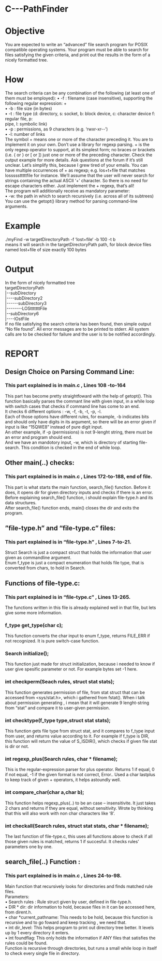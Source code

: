 # C---PathFinder

# Objective
You are expected to write an “advanced” file search program for POSIX compatible operating
systems. Your program must be able to search for files satisfying the given criteria, and print out the
results in the form of a nicely formatted tree.
# How
The search criteria can be any combination of the following (at least one of them must be
employed):
• -f : filename (case insensitive), supporting the following regular expression: +<br />
• -b : file size (in bytes)<br />
• -t : file type (d: directory, s: socket, b: block device, c: character device f: regular file, p:<br />
pipe, l: symbolic link)<br />
• -p : permissions, as 9 characters (e.g. ‘rwxr-xr--’)<br />
• -l: number of links<br />
The symbol + means one or more of the character preceding it. You are to implement it on your
own. Don’t use a library for regexp parsing. + is the only regexp operator to support, at its
simplest form; no braces or brackets (i.e. { or } or [ or ]) just one or more of the preceding
character. Check the output example for more details. Ask questions at the forum if it’s still unclear.
Let’s simplify this, because I grew tired of your emails. You can have multiple occurrences of + as
regexp; e.g. los+t+file that matches lossssstttttfile for instance. We’ll assume that the user will never
search for strings containing the actual ASCII ‘+’ character. So there is no need for escape
characters either. Just implement the + regexp, that’s all!<br />
The program will additionally receive as mandatory parameter:<br />
• -w: the path in which to search recursively (i.e. across all of its subtrees)<br />
You can use the getopt() library method for parsing command-line arguments.
# Example
./myFind -w targetDirectoryPath -f ‘lost+file‘ -b 100 -t b<br />
means it will search in the targetDirectoryPath path, for block device files named lost+file of
size exactly 100 bytes
# Output
In the form of nicely formatted tree<br />
targetDirectoryPath<br />
|--subDirectory<br />
|----subDirectory2<br />
|------subDirectory3<br />
|--------LOStttttttFile<br />
|--subDirectory6<br />
|----lOstFile<br />
If no file satisfying the search criteria has been found, then simple output “No file found”. All error
messages are to be printed to stderr. All system calls are to be checked for failure and the user is to
be notified accordingly.

# REPORT

## Design Choice on Parsing Command Line:
### This part explained is in main.c , Lines 108 -to-164
This part has become pretty straightfoward with the help of getopt(). This function basically
parses the commant line with given input, in a while loop with switch cases that checks if
command line has come to an end.<br />
It checks 6 different options : -w, -f, -b, -t, -p, -l. <br />
Each of those options have different rules, for example, -b indicates bits and should only
have digits in its argument, so there will be an error given if input is like “15QWE8” instead
of pure digit input.<br />
An other example, if -p (permissions) is not 9-lenght string, there must be an error and
program should end.<br />
And we have an mandotory input, -w, which is directory of starting file-search. This
condition is checked in the end of while loop.<br />
## Other main(..) checks:
### This part explained is in main.c , Lines 172-to-188, end of file.
This part is what starts the main function, search_file() function. Before it does, it opens dir
for given directory inputs and checks if there is an error. Before explaining search_file()
function, i should explain file-type.h and its data structures.<br />
After search_file() function ends, main() closes the dir and exits the program.<br />
## ”file-type.h” and “file-type.c” files:
### This part explained is in “file-type.h” , Lines 7-to-21.
Struct Search is just a compact struct that holds the information that user given as
commandline argument.<br />
Enum f_type is just a compact enumeration that holds file type, that is converted from
chars, to hold in Search.<br />
## Functions of file-type.c:
### This part explained is in “file-type.c” , Lines 13-265.
The functions written in this file is already explained well in that file, but lets give some more
information.<br />
### f_type get_type(char c);
This function converts the char input to enum f_type, returns FILE_ERR if not recognized.
It is pure switch-case function.
### Search initialize();
This function just made for struct
initialization, because i needed to know if
user give spesific parameter or not. For
example bytes set -1 here.
### int checkperm(Seach rules, struct stat stats);
This function generates permission of file, from stat struct that can be accessed from
<sys/stat.h>, which i gathered from fstat(). When i talk about permission generating , i mean
that it will generate 9 lenght-string from “stat” and compare it to user-given permission.
### int checktype(f_type type,struct stat stats);
This function gets file type from
struct stat, and it compares to
f_type input from user, and
returns value according to it. For
example if f_type is DIR, this
function will return the value of
S_ISDIR(), which checks if given file stat is dir or not.
### int regexp_plus(Search rules, char * filename);
This is the regular-expression parser for plus operator. Returns 1 if equal, 0 if not equal, -1 if
the given format is not correct, Error.. Used a char lastplus to keep track of given +
operators, it helps astoundly well.
### int compare_char(char a,char b);
This function helps regexp_plus(..) to be an case – insensitivite. It just takes 2 chars and
returns if they are equal, without sensitivity. Wrote by thinking that this will also work with
non char characters like ‘8’.
### int checkall(Search rules, struct stat stats, char * filename);
The last function of file-type.c, this uses all functions above to check if all those given rules is
matched, returns 1 if succesful. It checks rules’ parameters one by one.
## search_file(..) Function :
### This part explained is in main.c , Lines 24-to-98.
Main function that recursively looks for directories and finds matched rule files. <br />
Parameters:<br />
• Search rules : Rule struct given by user, defined in file-type.h.<br />
• DIR * dir: dir information to hold, because files in it can be accessed here, from
dirent.h.<br />
• char *current_pathname: This needs to be hold, because this function is recursive
and to go foward and keep tracking , we need that.<br />
• int dir_level: This helps program to print out directory tree better. It levels up by 1
every directory it enters.<br />
• int foundflag: This only holds the information if ANY files that satisfies the rules could
be found.<br />
Function is recursive through directories, but runs a small while loop in itself to check every
single file in directory.


